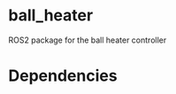 # ball_heater

ROS2 package for the ball heater controller

# Dependencies
<!-- 
# Example

To test the ball_heater installation and communcation you can run:

    ros2 launch ball_heater example_ball_heater.launch.py

This will launch the example client and the eternarig_driver_node. To specify a specific device, you need to provide either the `device_serial_number` or the `device_port` parameter to the `ball_heater` in the `config/example_config.yaml` (the device_serial_number takes precedence). **If neither device serial number or device port are specified, a mock device is used that does not return status updates and throws errors when trying to publish status.**

# Finding device_serial_number

Each serial port device has a device_serial number. To list all serial port devices you can run the script:

    ros2 run light_sugar_driver list_ports -->
